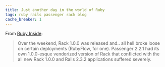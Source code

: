 ```yaml
---
title: Just another day in the world of Ruby
tags: ruby rails passenger rack blog
cache_breaker: 1
---
```


From [Ruby Inside](http://www.rubyinside.com/interesting-ruby-tidbits-that-don%E2%80%99t-need-separate-posts-23-1716.html):

> Over the weekend, Rack 1.0.0 was released and.. all hell broke loose on certain deployments (RubyFlow, for one). Passenger 2.2.1 had its own 1.0.0-esque vendorized version of Rack that conflicted with the all new Rack 1.0.0 and Rails 2.3.2 applications suffered severely.
